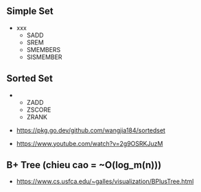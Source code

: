 ## Simple Set
- xxx
    - SADD
    - SREM
    - SMEMBERS
    - SISMEMBER

## Sorted Set
- 
  - ZADD
  - ZSCORE
  - ZRANK

- https://pkg.go.dev/github.com/wangjia184/sortedset
- https://www.youtube.com/watch?v=2g9OSRKJuzM

## B+ Tree (chieu cao = ~O(log_m(n)))


- https://www.cs.usfca.edu/~galles/visualization/BPlusTree.html